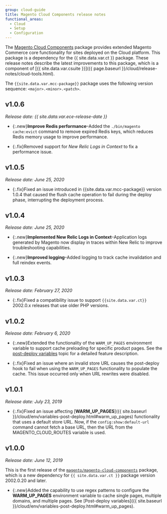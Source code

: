 ```yaml
---
group: cloud-guide
title: Magento Cloud Components release notes
functional_areas:
  - Cloud
  - Setup
  - Configuration
---
```


The [Magento Cloud Components](https://github.com/magento/magento-cloud-components) package provides extended Magento Commerce core functionality for sites deployed on the Cloud platform. This package is a dependency for the {{ site.data.var.ct }} package. These release notes describe the latest improvements to this package, which is a component of [{{ site.data.var.csuite }}]({{ page.baseurl }}/cloud/release-notes/cloud-tools.html).

The `{{site.data.var.mcc-package}}` package uses the following version sequence: `<major>.<minor>.<patch>`.

## v1.0.6
*Release date: {{ site.data.var.ece-release-date }}*<br/>

<!--Add release notes below-->

-  {:.new}**Improve Redis performance**–Added the `./bin/magento cache:evict` command to remove expired Redis keys, which reduces Redis memory usage to improve performance.

-  {:.fix}Removed support for *New Relic Logs in Context* to fix a performance issue.<!--MCLOUD-6422-->

## v1.0.5
*Release date: June 25, 2020*<br/>

-  {:.fix}Fixed an issue introduced in {{site.data.var.mcc-package}} version 1.0.4 that caused the flush cache operation to fail during the deploy phase, interrupting the deployment process.

## v1.0.4
*Release date: June 25, 2020*<br/>

-  {:.new}**Implemented New Relic Logs in Context**–Application logs generated by Magento now display in traces within New Relic to improve troubleshooting capabilities.<!--MCLOUD-6029-->

-  {:.new}**Improved logging**–Added logging to track cache invalidation and full reindex events.<!--MCLOUD-6157-->

## v1.0.3
*Release date: February 27, 2020*<br/>

-  {:.fix}Fixed a compatibility issue to support `{{site.data.var.ct}}` 2002.0.x releases that use older PHP versions.

## v1.0.2
*Release date: February 6, 2020*<br/>

-  {:.new}Extended the functionality of the `WARM_UP_PAGES` environment variable to support cache preloading for specific product pages. See the [post-deploy variables]({{site.baseurl}}/cloud/env/variables-post-deploy.html#warm_up_pages) topic for a detailed feature description.<!--MAGECLOUD-4444-->

-  {:.fix}Fixed an issue where an invalid store URL causes the post-deploy hook to fail when using the `WARM_UP_PAGES` functionality to populate the cache. This issue occurred only when URL rewrites were disabled.<!-- MAGECLOUD-4094 -->

## v1.0.1
*Release date: July 23, 2019*<br/>

-  {:.fix}Fixed an issue affecting [**WARM_UP_PAGES**]({{ site.baseurl }}/cloud/env/variables-post-deploy.html#warm_up_pages) functionality that uses a default store URL. Now, if the `config:show:default-url` command cannot fetch a base URL, then the URL from the MAGENTO_CLOUD_ROUTES variable is used.<!-- MAGECLOUD-3866 -->

## v1.0.0
*Release date: June 12, 2019*<br/>

This is the first release of the [`magento/magento-cloud-components`](https://github.com/magento/magento-cloud-components) package, which is a new dependency for `{{ site.data.var.ct }}` package version 2002.0.20 and later.

-  {:.new}<!--MAGECLOUD-3258-->Added the capability to use regex patterns to configure the **WARM_UP_PAGES** environment variable to cache single pages, multiple domains, and multiple pages. See [Post-deploy variables]({{ site.baseurl }}/cloud/env/variables-post-deploy.html#warm_up_pages).

